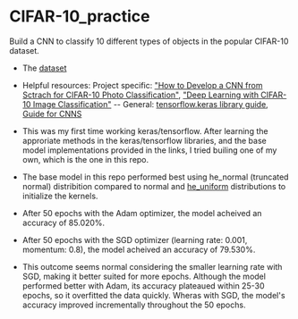# CIFAR-10_practice
Build a CNN to classify 10 different types of objects in the popular CIFAR-10 dataset.
- The [dataset](https://www.cs.toronto.edu/~kriz/cifar.html)
- Helpful resources: Project specific:   ["How to Develop a CNN from Sctrach for CIFAR-10 Photo Classification"](https://machinelearningmastery.com/how-to-develop-a-cnn-from-scratch-for-cifar-10-photo-classification/), ["Deep Learning with CIFAR-10 Image Classification"](https://towardsdatascience.com/deep-learning-with-cifar-10-image-classification-64ab92110d79) -- General: [tensorflow.keras library guide](https://www.tensorflow.org/api_docs/python/tf/keras), [Guide for CNNS](https://towardsdatascience.com/intuitively-understanding-convolutions-for-deep-learning-1f6f42faee1)

- This was my first time working keras/tensorflow. After learning the approriate methods in the keras/tensorflow libraries, and the base model implementations provided in the links, I tried builing one of my own, which is the one in this repo. 
- The base model in this repo performed best using he_normal (truncated normal) distribition compared to normal and [he_uniform](https://www.tensorflow.org/api_docs/python/tf/keras/initializers/HeUniform) distributions to initialize the kernels.
- After 50 epochs with the Adam optimizer, the model acheived an accuracy of 85.020%.
- After 50 epochs with the SGD optimizer (learning rate: 0.001, momentum: 0.8), the model acheived an accuracy of 79.530%.
- This outcome seems normal considering the smaller learning rate with SGD, making it better suited for more epochs. Although the model performed better with Adam, its accuracy plateaued within 25-30 epochs, so it overfitted the data quickly. Wheras with SGD, the model's accuracy improved incrementally throughout the 50 epochs.
